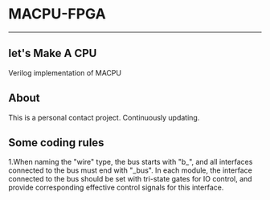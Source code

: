 # MACPU-FPGA
---
let's Make A CPU
---

Verilog implementation of MACPU

## About

This is a personal contact project. Continuously updating.

## Some coding rules

1.When naming the "wire" type, the bus starts with "b_", and all interfaces connected to the bus must end with "_bus". In each module, the interface connected to the bus should be set with tri-state gates for IO control, and provide corresponding effective control signals for this interface.

